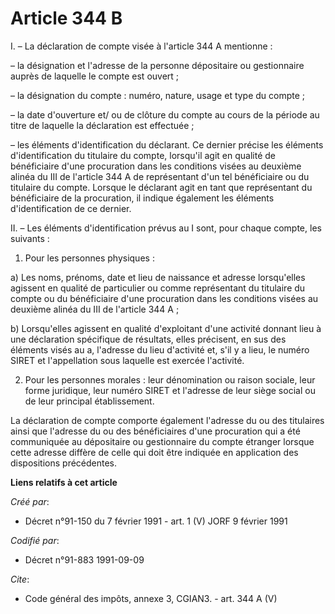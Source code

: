 # Article 344 B

I. – La déclaration de compte visée à l'article 344 A mentionne :

– la désignation et l'adresse de la personne dépositaire ou gestionnaire auprès de laquelle le compte est ouvert ;

– la désignation du compte : numéro, nature, usage et type du compte ;

– la date d'ouverture et/ ou de clôture du compte au cours de la période au titre de laquelle la déclaration est effectuée ;

– les éléments d'identification du déclarant. Ce dernier précise les éléments d'identification du titulaire du compte,
lorsqu'il agit en qualité de bénéficiaire d'une procuration dans les conditions visées au deuxième alinéa du III de l'article
344 A de représentant d'un tel bénéficiaire ou du titulaire du compte. Lorsque le déclarant agit en tant que représentant du
bénéficiaire de la procuration, il indique également les éléments d'identification de ce dernier.

II. – Les éléments d'identification prévus au I sont, pour chaque compte, les suivants :

1. Pour les personnes physiques :

a) Les noms, prénoms, date et lieu de naissance et adresse lorsqu'elles agissent en qualité de particulier ou comme
représentant du titulaire du compte ou du bénéficiaire d'une procuration dans les conditions visées au deuxième alinéa du III
de l'article 344 A ;

b) Lorsqu'elles agissent en qualité d'exploitant d'une activité donnant lieu à une déclaration spécifique de résultats, elles
précisent, en sus des éléments visés au a, l'adresse du lieu d'activité et, s'il y a lieu, le numéro SIRET et l'appellation
sous laquelle est exercée l'activité.

2. Pour les personnes morales : leur dénomination ou raison sociale, leur forme juridique, leur numéro SIRET et l'adresse de
leur siège social ou de leur principal établissement.

La déclaration de compte comporte également l'adresse du ou des titulaires ainsi que l'adresse du ou des bénéficiaires d'une
procuration qui a été communiquée au dépositaire ou gestionnaire du compte étranger lorsque cette adresse diffère de celle
qui doit être indiquée en application des dispositions précédentes.

**Liens relatifs à cet article**

_Créé par_:

  - Décret n°91-150 du 7 février 1991 - art. 1 (V) JORF 9 février 1991

_Codifié par_:

  - Décret n°91-883 1991-09-09

_Cite_:

  - Code général des impôts, annexe 3, CGIAN3. - art. 344 A (V)
